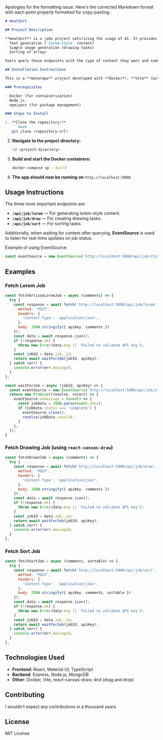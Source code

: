 Apologies for the formatting issue. Here's the corrected Markdown format with each point properly formatted for copy-pasting:

```markdown
# meatSort

## Project Description

**meatSort** is a joke project satirizing the usage of AI. It provides three services via API endpoints:
- Text generation (`lorem-style` content)
- Simple image generation (drawing tasks)
- Sorting of arrays

Users query these endpoints with the type of content they want and some comments, and users of the site complete these jobs, returning the content to the original user.

## Installation Instructions

This is a **monorepo** project developed with **Docker**, **Vite** (with **React**) on the frontend, **Express** for the server, and **MongoDB** for storage.

### Prerequisites

- Docker (for containerization)
- Node.js
- npm/yarn (for package management)

### Steps to Install

1. **Clone the repository:**
   ```bash
   git clone <repository-url>
   ```

2. **Navigate to the project directory:**
   ```bash
   cd <project-directory>
   ```

3. **Build and start the Docker containers:**
   ```bash
   docker-compose up --build
   ```

4. **The app should now be running on** `http://localhost:5000`.

## Usage Instructions

The three most important endpoints are:

- **`/api/job/lorem`** — For generating lorem-style content.
- **`/api/job/draw`** — For creating drawing tasks.
- **`/api/job/sort`** — For sorting tasks.

Additionally, when waiting for content after querying, **EventSource** is used to listen for real-time updates on job status.

Example of using EventSource:
```javascript
const eventSource = new EventSource(`http://localhost:5000/api/job/status/${jobId}?apiKey=${apiKey}`);
```

## Examples

### Fetch Lorem Job
```javascript
const fetchArtisanLoremJob = async (comments) => {
  try {
    const response = await fetch('http://localhost:5000/api/job/lorem', {
      method: 'POST',
      headers: {
        'Content-Type': 'application/json',
      },
      body: JSON.stringify({ apiKey, comments })
    });
    const data = await response.json();
    if (!response.ok) {
      throw new Error(data.msg || 'Failed to validate API key');
    }
    const jobId = data.job._id;
    return await waitForJob(jobId, apiKey);
  } catch (err) {
    console.error(err.message);
  }
};

const waitForJob = async (jobId, apiKey) => {
  const eventSource = new EventSource(`http://localhost:5000/api/job/status/${jobId}?apiKey=${apiKey}`);
  return new Promise((resolve, reject) => {
    eventSource.onmessage = (event) => {
      const jobData = JSON.parse(event.data);
      if (jobData.status === 'complete') {
        eventSource.close();
        resolve(jobData.result);
      }
    };
  });
}
```

### Fetch Drawing Job (using `react-canvas-draw`)
```javascript
const fetchDrawnJob = async (comments) => {
  try {
    const response = await fetch('http://localhost:5000/api/job/draw', {
      method: 'POST',
      headers: {
        'Content-Type': 'application/json',
      },
      body: JSON.stringify({ apiKey, comments })
    });
    const data = await response.json();
    if (!response.ok) {
      throw new Error(data.msg || 'Failed to validate API key');
    }
    const jobId = data.job._id;
    return await waitForJob(jobId, apiKey);
  } catch (err) {
    console.error(err.message);
  }
};
```

### Fetch Sort Job
```javascript
const fetchSortJob = async (comments, sortable) => {
  try {
    const response = await fetch('http://localhost:5000/api/job/sort', {
      method: 'POST',
      headers: {
        'Content-Type': 'application/json',
      },
      body: JSON.stringify({ apiKey, comments, sortable })
    });
    const data = await response.json();
    if (!response.ok) {
      throw new Error(data.msg || 'Failed to validate API key');
    }
    const jobId = data.job._id;
    return await waitForJob(jobId, apiKey);
  } catch (err) {
    console.error(err.message);
  }
};
```

## Technologies Used

- **Frontend**: React, Material UI, TypeScript
- **Backend**: Express, Node.js, MongoDB
- **Other**: Docker, Vite, react-canvas-draw, dnd (drag and drop)

## Contributing

I wouldn't expect any contributions in a thousand years.

## License

MIT License
```